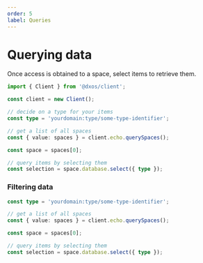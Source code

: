 ```yaml
---
order: 5
label: Queries
---
```


# Querying data

Once access is obtained to a space, select items to retrieve them.

```ts file=./snippets/read-items.ts#L5-
import { Client } from '@dxos/client';

const client = new Client();

// decide on a type for your items
const type = 'yourdomain:type/some-type-identifier';

// get a list of all spaces
const { value: spaces } = client.echo.querySpaces();

const space = spaces[0];

// query items by selecting them
const selection = space.database.select({ type });
```

### Filtering data

```ts file=./snippets/read-items-selections.ts#L17-
const type = 'yourdomain:type/some-type-identifier';

// get a list of all spaces
const { value: spaces } = client.echo.querySpaces();

const space = spaces[0];

// query items by selecting them
const selection = space.database.select({ type });
```
